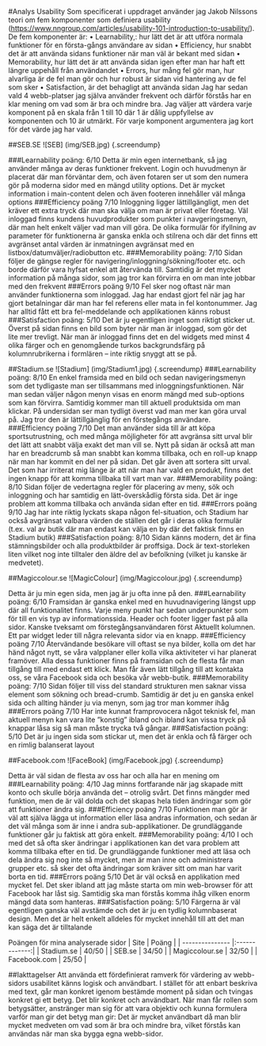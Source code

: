 #Analys Usability
Som specificerat i uppdraget använder jag Jakob Nilssons teori om fem komponenter som definiera usability (https://www.nngroup.com/articles/usability-101-introduction-to-usability/). De fem komponenter är:
•	Learnability,: hur lätt det är att utföra normala funktioner för en första-gångs användare av sidan
•	Efficiency, hur snabbt det är att använda sidans funktioner när man väl är bekant med sidan
•	Memorability, hur lätt det är att använda sidan igen efter man har haft ett längre uppehåll från användandet
•	Errors, hur mång fel gör man, hur alvarliga är de fel man gör och hur robust är sidan vid hantering av de fel som sker
•	Satisfaction, är det behagligt att använda sidan
Jag har sedan vald 4 webb-platser jag själva använder frekvent och därför förstås har en klar mening om vad som är bra och mindre bra.
Jag väljer att värdera varje komponent på en skala från 1 till 10 där 1 är dålig uppfyllelse av komponenten och 10 är utmärkt. För varje komponent argumentera jag kort för det värde jag har vald.

##SEB.SE
![SEB] (img/SEB.jpg) {.screendump}

###Learnability		poäng: 6/10
Detta är min egen internetbank, så jag använder många av deras funktioner frekvent. Login och huvudmenyn är placerat där man förväntar dem, och även fotaren ser ut som den numera gör på moderna sidor med en mängd utility options.
Det är mycket information i main-content delen och även footeren innehåller väl många options
###Efficiency		poäng 7/10
Inloggning ligger lättillgängligt, men det kräver ett extra tryck där man ska välja om man är privat eller företag. Väl inloggad finns kundens huvudprodukter som punkter i navgeringsmenyn, där man helt enkelt väljer vad man vill göra. De olika formulär för ifyllning av parameter för funktionerna är ganska enkla och stilrena och där det finns ett avgränset antal värden är inmatningen avgränsat med en listbox/datumväljer/radiobutton etc.
###Memorability	poäng: 7/10
Sidan följer de gängse regler för navigering/inloggning/sökning/footer etc. och borde därför vara hyfsat enkel att återvända till. Samtidig är det mycket information på många sidor, som jag tror kan förvirra en om man inte jobbar med den frekvent
###Errors		poäng 9/10
Fel sker nog oftast när man använder funktionerna som inloggad. Jag har endast gjort fel när jag har gjort betalningar där man har fel referens eller mata in fel kontonummer. Jag har alltid fått ett bra fel-meddelande och applikationen känns robust
###Satisfaction		poäng:  5/10
Det är ju egentligen inget som riktigt sticker ut. Överst på sidan finns en bild som byter när man är inloggad, som gör det lite mer trevligt. När man är inloggad finns det en del widgets med minst 4 olika färger och en genomgående turkos backgrundsfärg på kolumnrubrikerna i formlären – inte riktig snyggt att se på.

##Stadium.se
![Stadium] (img/Stadium1.jpg) {.screendump}
###Learnability		poäng: 8/10
En enkel framsida med en bild och sedan navigeringsmenyn som det tydligaste man ser tillsammans med inloggningsfunktionen. När man sedan väljer någon menyn visas en enorm mängd med sub-options som kan förvirra. Samtidig kommer man till aktuell produktsida om man klickar.  På undersidan ser man tydligt överst vad man mer kan göra urval på. Jag tror den är lättillgänglig för en förstegångs användare.
###Efficiency		poäng 7/10
Det man använder sida till är att köpa sportsutrustning, och med många möjligheter för att avgränsa sitt urval blir det lätt att snabbt välja exakt det man vill se. Nytt på sidan är också att man har en breadcrumb så man snabbt kan komma tillbaka, och en roll-up knapp när man har kommit en del ner på sidan. Det går även att sortera sitt urval. Det som har irriterat mig länge är att när man har vald en produkt, finns det ingen knapp för att komma tillbaka till vart man var.
###Memorability	poäng: 8/10
Sidan följer de vedertagna regler för placering av meny, sök och inloggning och har samtidig en lätt-överskådlig första sida. Det är inge problem att komma tillbaka och använda sidan efter en tid.
###Errors		poäng 9/10
Jag har inte riktig lyckats skapa någon fel-situation, och Stadium har också avgränsat valbara värden de ställen det går i deras olika formulär (t.ex. val av butik där man endast kan välja en by där det faktisk finns en Stadium butik)
###Satisfaction		poäng:  8/10
Sidan känns modern, det är fina stämningsbilder och alla produktbilder är proffsiga. Dock är text-storleken liten vilket nog inte tilltaler den äldre del av befolkning (vilket ju kanske är medvetet).



##Magiccolour.se
![MagicColour] (img/Magiccolour.jpg) {.screendump}

Detta är ju min egen sida, men jag är ju ofta inne på den.
###Learnability		poäng: 6/10
Framsidan är ganska enkel med en huvudnavigering längst upp där all funktionalitet finns. Varje meny punkt har sedan underpunkter som för till en vis typ av informationssida. Header och footer ligger fast på alla sidor. Kanske tveksamt om förstegångsanvändaren först Aktuellt kolumnen. Ett par widget leder till några relevanta sidor via en knapp.
###Efficiency		poäng 7/10
Återvändande besökare vill oftast se nya bilder, kolla om det har händ något nytt, se våra valpplaner eller kolla vilka aktiviteter vi har planerat framöver. Alla dessa funktioner finns på framsidan och de flesta får man tillgång till med endast ett klick. Man får även lätt tillgång till att kontakta oss, se våra Facebook sida och besöka vår webb-butik.
###Memorability	poäng: 7/10
Sidan följer till viss del standard strukturen men saknar vissa element som sökning och bread-crumb. Samtidig är det ju en ganska enkel sida och allting händer ju via menyn, som jag tror man kommer ihåg
###Errors		poäng 7/10
Har inte kunnat framprovocera något teknisk fel, man aktuell menyn kan vara lite ”konstig” ibland och ibland kan vissa tryck på knappar låsa sig så man måste trycka två gångar.
###Satisfaction		poäng:  5/10
Det är ju ingen sida som stickar ut, men det är enkla och få färger och en rimlig balanserat layout

##Facebook.com
![FaceBook] (img/Facebook.jpg) {.screendump}

Detta är väl sidan de flesta av oss har och alla har en mening om
###Learnability		poäng: 4/10
Jag minns fortfarande när jag skapade mitt konto och skulle börja använda det – otrolig svårt. Det finns mängder med funktion, men de är väl dolda och det skapas hela tiden ändringar som gör att funktioner ändra sig.
###Efficiency		poäng 7/10
Funktionen man gör är väl att själva lägga ut information eller läsa andras information, och sedan är det väl många som är inne i andra sub-applikationer. De grundläggande funktioner går ju faktisk att göra enkelt.
###Memorability	poäng: 4/10
I och med det så ofta sker ändringar i applikationen kan det vara problem att komma tillbaka efter en tid. De grundläggande funktioner med att läsa och dela ändra sig nog inte så mycket, men är man inne och administrera grupper etc. så sker det ofta ändringar som kräver sitt om man har varit borta en tid.
###Errors		poäng 5/10
Det är väl också en applikation med mycket fel. Det sker ibland att jag måste starta om min web-browser för att Facebook har låst sig. Samtidig ska man förstås komma ihåg vilken enorm mängd data som hanteras.
###Satisfaction		poäng:  5/10
Färgerna är väl egentligen ganska väl avstämde och det är ju en tydlig kolumnbaserat design. Men det är helt enkelt alldeles för mycket innehåll till att det man kan säga det är tilltalande

Poängen för mina analyserade sidor
| Site            | Poäng         |
| --------------- |:-------------:|
| Stadium.se	  | 40/50         |
| SEB.se		  | 34/50         |
| Magiccolour.se  | 32/50         |
| Facebook.com	  | 25/50         |

##Iakttagelser
Att använda ett fördefinierat ramverk för värdering av webb-sidors usabilitet känns logisk och användbart. I stället för att enbart beskriva med text, går man konkret igenom bestämde moment på sidan och tvingas konkret gi ett betyg. Det blir konkret och användbart.
När man får rollen som betygsätter, anstränger man sig för att vara objektiv och kunna formulera varför man gir det betyg man gir: Det är mycket användbart då man blir mycket medveten om vad som är bra och mindre bra, vilket förstås kan användas när man ska bygga egna webb-sidor.
